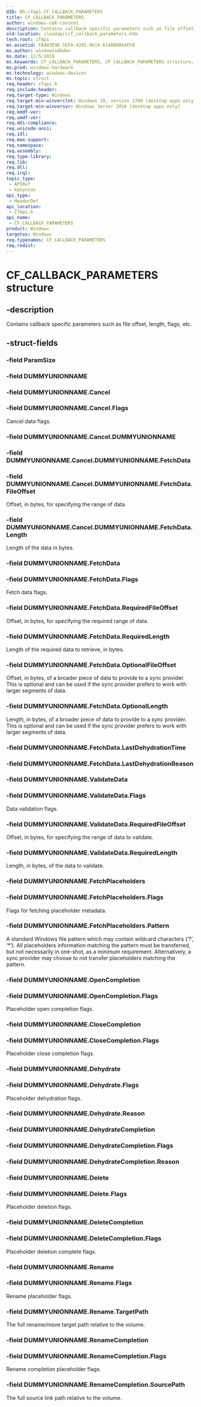 ```yaml
---
UID: NS:cfapi.CF_CALLBACK_PARAMETERS
title: CF_CALLBACK_PARAMETERS
author: windows-sdk-content
description: Contains callback specific parameters such as file offset, length, flags, etc.
old-location: cloudapi\cf_callback_parameters.htm
tech.root: cfApi
ms.assetid: FA403E9E-5EFA-4285-9619-614DB0044FFB
ms.author: windowssdkdev
ms.date: 12/5/2018
ms.keywords: CF_CALLBACK_PARAMETERS, CF_CALLBACK_PARAMETERS structure, cfapi/CF_CALLBACK_PARAMETERS, cloudApi.cf_callback_parameters
ms.prod: windows-hardware
ms.technology: windows-devices
ms.topic: struct
req.header: cfapi.h
req.include-header: 
req.target-type: Windows
req.target-min-winverclnt: Windows 10, version 1709 [desktop apps only]
req.target-min-winversvr: Windows Server 2016 [desktop apps only]
req.kmdf-ver: 
req.umdf-ver: 
req.ddi-compliance: 
req.unicode-ansi: 
req.idl: 
req.max-support: 
req.namespace: 
req.assembly: 
req.type-library: 
req.lib: 
req.dll: 
req.irql: 
topic_type:
 - APIRef
 - kbSyntax
api_type:
 - HeaderDef
api_location:
 - CfApi.h
api_name:
 - CF_CALLBACK_PARAMETERS
product: Windows
targetos: Windows
req.typenames: CF_CALLBACK_PARAMETERS
req.redist: 
---
```


# CF_CALLBACK_PARAMETERS structure


## -description


Contains callback specific parameters such as file offset, length, flags, etc.


## -struct-fields




### -field ParamSize

 


### -field DUMMYUNIONNAME


### -field DUMMYUNIONNAME.Cancel


### -field DUMMYUNIONNAME.Cancel.Flags

Cancel data flags.


### -field DUMMYUNIONNAME.Cancel.DUMMYUNIONNAME


### -field DUMMYUNIONNAME.Cancel.DUMMYUNIONNAME.FetchData


### -field DUMMYUNIONNAME.Cancel.DUMMYUNIONNAME.FetchData.FileOffset

Offset, in bytes, for specifying the range of data.


### -field DUMMYUNIONNAME.Cancel.DUMMYUNIONNAME.FetchData.Length

Length of the data in bytes.


### -field DUMMYUNIONNAME.FetchData


### -field DUMMYUNIONNAME.FetchData.Flags

Fetch data flags.


### -field DUMMYUNIONNAME.FetchData.RequiredFileOffset

Offset, in bytes, for specifying the required range of data.


### -field DUMMYUNIONNAME.FetchData.RequiredLength

Length of the required data to retrieve, in bytes.


### -field DUMMYUNIONNAME.FetchData.OptionalFileOffset

Offset, in bytes, of a broader piece of data to provide to a sync provider. This is optional and can be used if the sync provider prefers to work with larger segments of data.


### -field DUMMYUNIONNAME.FetchData.OptionalLength

Length, in bytes, of a broader piece of data to provide to a sync provider. This is optional and can be used if the sync provider prefers to work with larger segments of data.


### -field DUMMYUNIONNAME.FetchData.LastDehydrationTime

 


### -field DUMMYUNIONNAME.FetchData.LastDehydrationReason

 


### -field DUMMYUNIONNAME.ValidateData


### -field DUMMYUNIONNAME.ValidateData.Flags

Data validation flags.


### -field DUMMYUNIONNAME.ValidateData.RequiredFileOffset

Offset, in bytes, for specifying the range of data to validate.


### -field DUMMYUNIONNAME.ValidateData.RequiredLength

Length, in bytes, of the data to validate.


### -field DUMMYUNIONNAME.FetchPlaceholders


### -field DUMMYUNIONNAME.FetchPlaceholders.Flags

Flags for fetching placeholder metadata.


### -field DUMMYUNIONNAME.FetchPlaceholders.Pattern

 A standard Windows file pattern which may contain wildcard characters (‘?’, ‘*’). All placeholders information matching the pattern must be transferred, but not necessarily in one-shot, as a minimum requirement. Alternatively, a sync provider may choose to   not transfer placeholders matching the pattern.


### -field DUMMYUNIONNAME.OpenCompletion


### -field DUMMYUNIONNAME.OpenCompletion.Flags

Placeholder open completion flags.


### -field DUMMYUNIONNAME.CloseCompletion


### -field DUMMYUNIONNAME.CloseCompletion.Flags

Placeholder close completion flags.


### -field DUMMYUNIONNAME.Dehydrate


### -field DUMMYUNIONNAME.Dehydrate.Flags

Placeholder dehydration flags.


### -field DUMMYUNIONNAME.Dehydrate.Reason

 


### -field DUMMYUNIONNAME.DehydrateCompletion

 


### -field DUMMYUNIONNAME.DehydrateCompletion.Flags

 


### -field DUMMYUNIONNAME.DehydrateCompletion.Reason

 


### -field DUMMYUNIONNAME.Delete


### -field DUMMYUNIONNAME.Delete.Flags

Placeholder deletion flags.


### -field DUMMYUNIONNAME.DeleteCompletion


### -field DUMMYUNIONNAME.DeleteCompletion.Flags

Placeholder deletion complete flags.


### -field DUMMYUNIONNAME.Rename


### -field DUMMYUNIONNAME.Rename.Flags

Rename placeholder flags.


### -field DUMMYUNIONNAME.Rename.TargetPath

The full rename/move target path relative to the volume.


### -field DUMMYUNIONNAME.RenameCompletion


### -field DUMMYUNIONNAME.RenameCompletion.Flags

Rename completion placeholder flags.


### -field DUMMYUNIONNAME.RenameCompletion.SourcePath

The full source link path relative to the volume.

